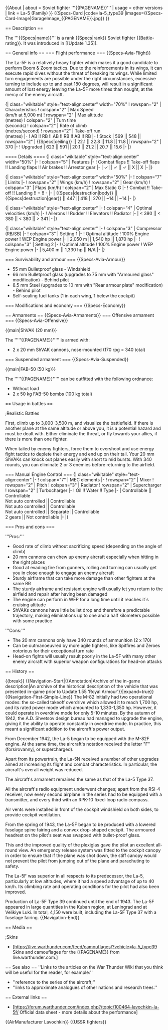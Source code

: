 {{About
| about = Soviet fighter '''{{PAGENAME}}'''
| usage = other versions
| link = La-5 (Family)
}}
{{Specs-Card
|code=la-5_type39
|images={{Specs-Card-Image|GarageImage_{{PAGENAME}}.jpg}}
}}

== Description ==

<!-- ''In the description, the first part should be about the history of and the creation and combat usage of the aircraft, as well as its key features. In the second part, tell the reader about the aircraft in the game. Insert a screenshot of the vehicle, so that if the novice player does not remember the vehicle by name, he will immediately understand what kind of vehicle the article is talking about.'' -->

The '''{{Specs|name}}''' is a rank {{Specs|rank}} Soviet fighter {{Battle-rating}}. It was introduced in [[Update 1.35]].

== General info ==
=== Flight performance ===
{{Specs-Avia-Flight}}

<!-- ''Describe how the aircraft behaves in the air. Speed, manoeuvrability, acceleration and allowable loads - these are the most important characteristics of the vehicle.'' -->

The La-5F is a relatively heavy fighter which makes it a good candidate to perform Boom & Zoom tactics. Due to the reinforcements in its wings, it can execute rapid dives without the threat of breaking its wings. While limited turn engagements are possible under the right circumstances, excessive turning to include up to and past 180 degrees, will result in a significant amount of lost energy leaving the La-5F more times than nought, at the mercy of the enemy aircraft.

{| class="wikitable" style="text-align:center" width="70%"
! rowspan="2" | Characteristics
! colspan="2" | Max Speed<br>(km/h at 5,000 m)
! rowspan="2" | Max altitude<br>(metres)
! colspan="2" | Turn time<br>(seconds)
! colspan="2" | Rate of climb<br>(metres/second)
! rowspan="2" | Take-off run<br>(metres)
|-
! AB !! RB !! AB !! RB !! AB !! RB
|-
! Stock
| 569 || 548 || rowspan="2" | {{Specs|ceiling}} || 22.1 || 22.8 || 11.8 || 11.8 || rowspan="2" | 370
|-
! Upgraded
| 623 || 591 || 20.1 || 21.2 || 20.7 || 15.6
|-
|}

==== Details ====
{| class="wikitable" style="text-align:center" width="50%"
|-
! colspan="5" | Features
|-
! Combat flaps !! Take-off flaps !! Landing flaps !! Air brakes !! Arrestor gear
|-
| ✓ || ✓ || ✓ || X || X <!-- ✓ -->
|-
|}

{| class="wikitable" style="text-align:center" width="50%"
|-
! colspan="7" | Limits
|-
! rowspan="2" | Wings (km/h)
! rowspan="2" | Gear (km/h)
! colspan="3" | Flaps (km/h)
! colspan="2" | Max Static G
|-
! Combat !! Take-off !! Landing !! + !! -
|-
| {{Specs|destruction|body}} || {{Specs|destruction|gear}} || 447 || 418 || 270 || ~14 || ~14
|-
|}

{| class="wikitable" style="text-align:center"
|-
! colspan="4" | Optimal velocities (km/h)
|-
! Ailerons !! Rudder !! Elevators !! Radiator
|-
| < 380 || < 380 || < 380 || > 341
|-
|}

{| class="wikitable" style="text-align:center"
|-
! colspan="3" | Compressor (RB/SB)
|-
! colspan="3" | Setting 1
|-
! Optimal altitude
! 100% Engine power
! WEP Engine power
|-
| 2,050 m || 1,540 hp || 1,870 hp
|-
! colspan="3" | Setting 2
|-
! Optimal altitude
! 100% Engine power
! WEP Engine power
|-
| 5,400 m || 1,330 hp || N/A
|-
|}

=== Survivability and armour ===
{{Specs-Avia-Armour}}

<!-- ''Examine the survivability of the aircraft. Note how vulnerable the structure is and how secure the pilot is, whether the fuel tanks are armoured, etc. Describe the armour, if there is any, and also mention the vulnerability of other critical aircraft systems.'' -->

- 55 mm Bulletproof glass - Windshield
- 66 mm Bulletproof glass (upgrades to 75 mm with "Armoured glass" modification) - Behind pilot
- 8.5 mm Steel (upgrades to 10 mm with "Rear armour plate" modification) - Behind pilot
- Self-sealing fuel tanks (1 in each wing, 1 below the cockpit)

=== Modifications and economy ===
{{Specs-Economy}}

== Armaments ==
{{Specs-Avia-Armaments}}
=== Offensive armament ===
{{Specs-Avia-Offensive}}

<!-- ''Describe the offensive armament of the aircraft, if any. Describe how effective the cannons and machine guns are in a battle, and also what belts or drums are better to use. If there is no offensive weaponry, delete this subsection.'' -->

{{main|ShVAK (20 mm)}}

The '''''{{PAGENAME}}''''' is armed with:

- 2 x 20 mm ShVAK cannons, nose-mounted (170 rpg = 340 total)

=== Suspended armament ===
{{Specs-Avia-Suspended}}

<!-- ''Describe the aircraft's suspended armament: additional cannons under the wings, bombs, rockets and torpedoes. This section is especially important for bombers and attackers. If there is no suspended weaponry remove this subsection.'' -->

{{main|FAB-50 (50 kg)}}

The '''''{{PAGENAME}}''''' can be outfitted with the following ordnance:

- Without load
- 2 x 50 kg FAB-50 bombs (100 kg total)

== Usage in battles ==

<!-- ''Describe the tactics of playing in the aircraft, the features of using aircraft in a team and advice on tactics. Refrain from creating a "guide" - do not impose a single point of view, but instead, give the reader food for thought. Examine the most dangerous enemies and give recommendations on fighting them. If necessary, note the specifics of the game in different modes (AB, RB, SB).'' -->

;Realistic Battles

First, climb up to 3,000-3,500 m, and visualize the battlefield. If there is another plane at the same altitude or above you, it is a potential hazard and must be dealt with. Either eliminate the threat, or fly towards your allies, if there is more than one fighter.

When tailed by enemy fighters, force them to overshoot and use energy fight tactics to deplete their energy and end up on their tail. Your 20 mm ShVAKs can knock out planes easily with short to mid bursts. With 340 rounds, you can eliminate 2 or 3 enemies before returning to the airfield.

=== Manual Engine Control ===
{| class="wikitable" style="text-align:center"
|-
! colspan="7" | MEC elements
|-
! rowspan="2" | Mixer
! rowspan="2" | Pitch
! colspan="3" | Radiator
! rowspan="2" | Supercharger
! rowspan="2" | Turbocharger
|-
! Oil !! Water !! Type
|-
| Controllable || Controllable<br>Not auto controlled || Controllable<br>Not auto controlled || Controllable<br>Not auto controlled || Separate || Controllable<br>2 gears || Not controllable
|-
|}

=== Pros and cons ===

<!-- ''Summarise and briefly evaluate the vehicle in terms of its characteristics and combat effectiveness. Mark its pros and cons in the bulleted list. Try not to use more than 6 points for each of the characteristics. Avoid using categorical definitions such as "bad", "good" and the like - use substitutions with softer forms such as "inadequate" and "effective".'' -->

'''Pros:'''

- Good rate of climb without sacrificing speed (depending on the angle of climb)
- 20 mm cannons can chew up enemy aircraft especially when hitting in the right places
- Good at evading fire from gunners, rolling and turning can usually get you in close enough to engage an enemy aircraft
- Sturdy airframe that can take more damage than other fighters at the same BR
- The sturdy airframe and resistant engine will usually let you return to the airfield and repair after having been damaged
- The engine can perform in WEP for a long time until it reaches it´s cruising altitude
- ShVAKs cannons have little bullet drop and therefore a predictable trajectory, making eliminations up to one and a half kilometers possible with some practice

'''Cons:'''

- The 20 mm cannons only have 340 rounds of ammunition (2 x 170)
- Can be outmanoeuvred by more agile fighters, like Spitfires and Zeroes notorious for their exceptional turn rate
- Head-on fights will usually result poorly in the La-5F with many other enemy aircraft with superior weapon configurations for head-on attacks

== History ==

<!-- ''Describe the history of the creation and combat usage of the aircraft in more detail than in the introduction. If the historical reference turns out to be too long, take it to a separate article, taking a link to the article about the vehicle and adding a block "/History" (example: <nowiki>https://wiki.warthunder.com/(Vehicle-name)/History</nowiki>) and add a link to it here using the <code>main</code> template. Be sure to reference text and sources by using <code><nowiki><ref></ref></nowiki></code>, as well as adding them at the end of the article with <code><nowiki><references /></nowiki></code>. This section may also include the vehicle's dev blog entry (if applicable) and the in-game encyclopedia description (under <code><nowiki>=== In-game description ===</nowiki></code>, also if applicable).'' -->

{{break}}
{{Navigation-Start|{{Annotation|Archive of the in-game description|An archive of the historical description of the vehicle that was presented in-game prior to Update 1.55 'Royal Armour'}}|expand=true}}
{{Navigation-First-Simple-Line}}
The M-82 initially had two operational modes: the so-called takeoff overdrive which allowed it to reach 1,700 hp, and its rated power mode which amounted to 1,330-1,350 hp. However, it could operate in overdrive mode for only 5-10 minutes. By the autumn of 1942, the A.D. Shvetsov design bureau had managed to upgrade the engine, giving it the ability to operate constantly in overdrive mode. In practice, this meant a significant addition to the aircraft's power output.

From December 1942, the La-5 began to be equipped with the M-82F engine. At the same time, the aircraft's notation received the letter "F" (forsirovannyj, or supercharged).

Apart from its powertrain, the La-5N received a number of other upgrades aimed at increasing its flight and combat characteristics. In particular, the aircraft's overall weight was reduced.

The aircraft's armament remained the same as that of the La-5 Type 37.

All the aircraft's radio equipment underwent changes; apart from the RSI-4 receiver, now every second airplane in the series had to be equipped with a transmitter, and every third with an RPK-10 fixed-loop radio compass.

Air vents were installed in front of the cockpit windshield on both sides, to provide cockpit ventilation.

From the spring of 1943, the La-5F began to be produced with a lowered fuselage spine fairing and a convex drop-shaped cockpit. The armoured headrest on the pilot's seat was swapped with bullet-proof glass.

This and the improved quality of the plexiglas gave the pilot an excellent all-round view. An emergency release system was fitted to the cockpit canopy in order to ensure that if the plane was shot down, the stiff canopy would not prevent the pilot from jumping out of the plane and parachuting to safety.

The La-5F was superior in all respects to its predecessor, the La-5, particularly at low altitudes, where it had a speed advantage of up to 40 km/h. Its climbing rate and operating conditions for the pilot had also been improved.

Production of La-5F Type 39 continued until the end of 1943. The La-5F appeared in large quantities in the Kuban region, at Leningrad and at Velikiye Luki. In total, 4,150 were built, including the La-5F Type 37 with a fuselage fairing.
{{Navigation-End}}

== Media ==

<!-- ''Excellent additions to the article would be video guides, screenshots from the game, and photos.'' -->

;Skins

- [https://live.warthunder.com/feed/camouflages/?vehicle=la-5_type39 Skins and camouflages for the {{PAGENAME}} from live.warthunder.com.]

== See also ==
''Links to the articles on the War Thunder Wiki that you think will be useful for the reader, for example:''

- ''reference to the series of the aircraft;''
- ''links to approximate analogues of other nations and research trees.''

== External links ==

<!--''Paste links to sources and external resources, such as:''
* ''topic on the official game forum;''
* ''other literature.''-->

- [https://forum.warthunder.com/index.php?/topic/100464-lavochkin-la-5f/ Official data sheet - more details about the performance]

{{AirManufacturer Lavochkin}}
{{USSR fighters}}
